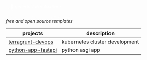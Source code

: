 <p style="color: white; border-width: 3px; border-radius: 30px; padding: 15px;">
🌹 <i>generic-infrastructure</i>
</p>

*free and open source templates*

| projects             | description                    |
|----------------------|--------------------------------|
| [terragrunt-devops]  | kubernetes cluster development |
| [python-app-fastapi] | python asgi app                |

[terragrunt-devops]: https://github.com/generic-infrastructure/terragrunt-devops
[python-app-fastapi]: https://github.com/generic-infrastructure/python-app-fastapi
